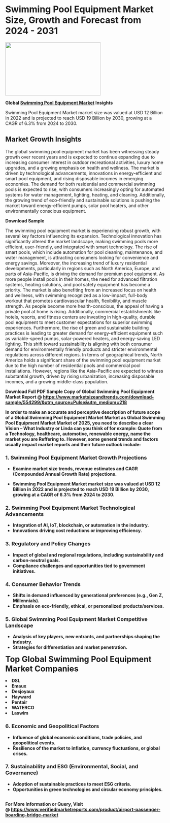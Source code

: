 <H1>Swimming Pool Equipment Market Size, Growth and Forecast from 2024 - 2031</H1><img class="aligncenter size-medium wp-image-584254" src="https://thirdeyenews.in/wp-content/uploads/2024/09/Global-Market-Research-300x168.jpeg" alt="" width="300" height="168" /><p><strong>Global&nbsp;<a href="https://www.marketsizeandtrends.com/download-sample/554299/&amp;utm_source=Pulse&amp;utm_medium=218">Swimming Pool Equipment Market</a> Insights</strong></p><p>Swimming Pool Equipment Market market size was valued at USD 12 Billion in 2022 and is projected to reach USD 19 Billion by 2030, growing at a CAGR of 6.3% from 2024 to 2030.</p><p><h2>Market Growth Insights</h2> <p>The global swimming pool equipment market has been witnessing steady growth over recent years and is expected to continue expanding due to increasing consumer interest in outdoor recreational activities, luxury home upgrades, and a growing emphasis on health and wellness. The market is driven by technological advancements, innovations in energy-efficient and smart pool equipment, and rising disposable incomes in emerging economies. The demand for both residential and commercial swimming pools is expected to rise, with consumers increasingly opting for automated systems for water management, lighting, heating, and cleaning. Additionally, the growing trend of eco-friendly and sustainable solutions is pushing the market toward energy-efficient pumps, solar pool heaters, and other environmentally conscious equipment.</p> <p><strong>Download Sample</strong></p> <p>The swimming pool equipment market is experiencing robust growth, with several key factors influencing its expansion. Technological innovation has significantly altered the market landscape, making swimming pools more efficient, user-friendly, and integrated with smart technology. The rise of smart pools, which include automation for pool cleaning, maintenance, and water management, is attracting consumers looking for convenience and energy savings. Moreover, the increasing trend of luxury residential developments, particularly in regions such as North America, Europe, and parts of Asia-Pacific, is driving the demand for premium pool equipment. As more people install pools in their homes, the need for advanced filtration systems, heating solutions, and pool safety equipment has become a priority. The market is also benefiting from an increased focus on health and wellness, with swimming recognized as a low-impact, full-body workout that promotes cardiovascular health, flexibility, and muscle strength. As people become more health-conscious, the appeal of having a private pool at home is rising. Additionally, commercial establishments like hotels, resorts, and fitness centers are investing in high-quality, durable pool equipment to meet customer expectations for superior swimming experiences. Furthermore, the rise of green and sustainable building practices is leading to greater demand for energy-efficient equipment such as variable-speed pumps, solar-powered heaters, and energy-saving LED lighting. This shift toward sustainability is aligning with both consumer demand for environmentally friendly products and stricter environmental regulations across different regions. In terms of geographical trends, North America holds a significant share of the swimming pool equipment market due to the high number of residential pools and commercial pool installations. However, regions like the Asia-Pacific are expected to witness substantial growth, driven by rising urbanization, increasing disposable incomes, and a growing middle-class population. <p><strong></p><p><span class=""><strong>Download Full PDF Sample Copy of Global Swimming Pool Equipment Market Report</strong> @ <a href="https://www.marketsizeandtrends.com/download-sample/554299/&amp;utm_source=Pulse&amp;utm_medium=218" target="_blank">https://www.marketsizeandtrends.com/download-sample/554299/&amp;utm_source=Pulse&amp;utm_medium=218</a></span></p><p>In order to make an accurate and perceptive description of future scope of a Global&nbsp;Swimming Pool Equipment Market Market as Global&nbsp;Swimming Pool Equipment Market Market of 2025, you need to describe a clear Vision &ndash; What Industry or Linda can you think of for example: Quote from a Technology, healthcare, automotive, renewable energy, name the market you are Reffering to. However, some general trends and factors usually impact market reports and their future outlook include:</p><h3>1.&nbsp;<strong>Swimming Pool Equipment Market Growth Projections</strong></h3><ul><li>Examine market size trends, revenue estimates and CAGR (Compounded Annual Growth Rate) projections.</li><li><p>Swimming Pool Equipment Market market size was valued at USD 12 Billion in 2022 and is projected to reach USD 19 Billion by 2030, growing at a CAGR of 6.3% from 2024 to 2030.</p></li></ul><h3>2.&nbsp;<strong>Swimming Pool Equipment Market Technological Advancements</strong></h3><ul><li>Integration of AI, IoT, blockchain, or automation in the industry.</li><li>Innovations driving cost reductions or improving efficiency.</li></ul><h3>3.&nbsp;<strong>Regulatory and Policy Changes</strong></h3><ul><li>Impact of global and regional regulations, including sustainability and carbon-neutral goals.</li><li>Compliance challenges and opportunities tied to government initiatives.</li></ul><h3>4.&nbsp;<strong>Consumer Behavior Trends</strong></h3><ul><li>Shifts in demand influenced by generational preferences (e.g., Gen Z, Millennials).</li><li>Emphasis on eco-friendly, ethical, or personalized products/services.</li></ul><h3>5.&nbsp;<strong>Global Swimming Pool Equipment Market Competitive Landscape</strong></h3><ul><li>Analysis of key players, new entrants, and partnerships shaping the industry.</li><li>Strategies for differentiation and market penetration.</li></ul><p data-pm-slice="1 1 []"><span style="color: inherit; font-family: inherit; font-size: 25px;">Top Global Swimming Pool Equipment Market Companies</span></p><div class="" data-test-id=""><p><li>DSL</li><li> Emaux</li><li> Desjoyaux</li><li> Hayward</li><li> Pentair</li><li> WATERCO</li><li> Laswim</li></p></div><h3>6.&nbsp;<strong>Economic and Geopolitical Factors</strong></h3><ul><li>Influence of global economic conditions, trade policies, and geopolitical events.</li><li>Resilience of the market to inflation, currency fluctuations, or global crises.</li></ul><h3>7.&nbsp;<strong>Sustainability and ESG (Environmental, Social, and Governance)</strong></h3><ul><li>Adoption of sustainable practices to meet ESG criteria.</li><li>Opportunities in green technologies and circular economy principles.</li></ul><h2><strong style="font-size: 14px;">For More Information or Query, Visit @&nbsp;</strong><a style="background-color: #ffffff; font-size: 14px;" href="https://www.marketsizeandtrends.com/report/swimming-pool-equipment-market/" target="_blank">https://www.verifiedmarketreports.com/product/airport-passenger-boarding-bridge-market</a></h2>
